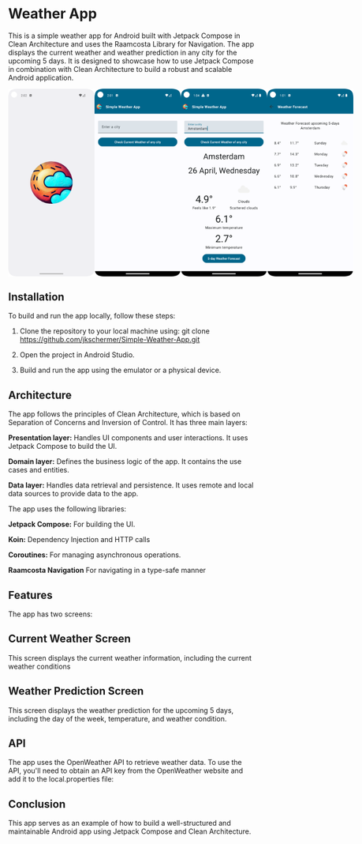 # Weather App
This is a simple weather app for Android built with Jetpack Compose in Clean Architecture and uses the Raamcosta Library for Navigation. 
The app displays the current weather and weather prediction in any city for the upcoming 5 days. 
It is designed to showcase how to use Jetpack Compose in combination with Clean Architecture to build a robust and scalable Android application.

<div style="display:flex; justify-content:space-between;">
<img src="splashscreen.png" alt="Splash Screen" height="auto" width="175px">
<img src="main_screen.png" alt="Main Screen" height="auto" width="175px">
<img src="main_screen_content.png" alt="Main Screen" height="auto" width="175px">
<img src="weather_second.png" alt="Second Screen" height="auto" width="175px">
</div>

## Installation
To build and run the app locally, follow these steps:

1. Clone the repository to your local machine using: 
git clone https://github.com/jkschermer/Simple-Weather-App.git
2. Open the project in Android Studio.

3. Build and run the app using the emulator or a physical device.

## Architecture
The app follows the principles of Clean Architecture, which is based on Separation of Concerns and Inversion of Control. It has three main layers:

**Presentation layer:** 
Handles UI components and user interactions. 
It uses Jetpack Compose to build the UI.

**Domain layer:** 
Defines the business logic of the app. 
It contains the use cases and entities.

**Data layer:** 
Handles data retrieval and persistence. 
It uses remote and local data sources 
to provide data to the app.

The app uses the following libraries:

**Jetpack Compose:** 
For building the UI.

**Koin:**
Dependency Injection and HTTP calls

**Coroutines:** 
For managing asynchronous operations.

**Raamcosta Navigation**
For navigating in a type-safe manner

## Features
The app has two screens:

## Current Weather Screen
This screen displays the current weather information, including the current weather conditions

## Weather Prediction Screen
This screen displays the weather prediction for the upcoming 5 days, including the day of the week, temperature, and weather condition.

## API
The app uses the OpenWeather API to retrieve weather data. To use the API, you'll need to obtain an API key from the OpenWeather website and add it to the local.properties file:

## Conclusion
This app serves as an example of how to build a well-structured and maintainable Android app using Jetpack Compose and Clean Architecture. 
